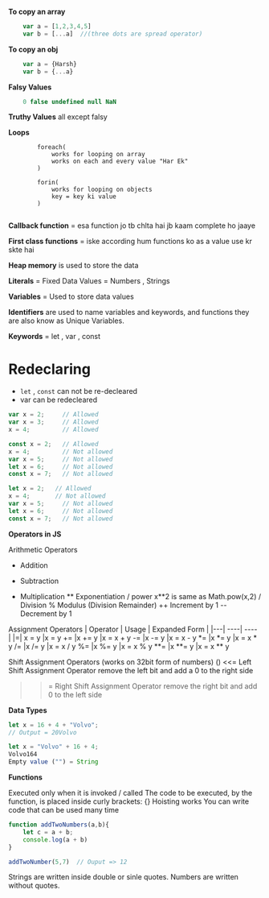 

**To copy an array**
```js
    var a = [1,2,3,4,5]
    var b = [...a]  //(three dots are spread operator)
```

**To copy an obj**
```js
    var a = {Harsh}
    var b = {...a}
```

**Falsy Values**
```js
    0 false undefined null NaN 
```
**Truthy Values**
    all except falsy

**Loops**
```
        foreach(
            works for looping on array
            works on each and every value "Har Ek"
        )

        forin(
            works for looping on objects
            key = key ki value
        )
    
```




**Callback function** = esa function jo tb chlta hai jb kaam complete ho jaaye

**First class functions** = iske according hum functions ko as a value use kr skte hai



**Heap memory** is used to store the data

**Literals** = Fixed Data Values =  Numbers , Strings

**Variables** = Used to store data values 

**Identifiers** are used to name variables and keywords, and functions they are also know as Unique Variables.

**Keywords** =  let , var , const

# Redeclaring

-  ```let``` , ```const``` can not be re-decleared
-   var can be redecleared
```js
var x = 2;     // Allowed
var x = 3;     // Allowed
x = 4;         // Allowed
```

```js
const x = 2;   // Allowed
x = 4;         // Not allowed
var x = 5;     // Not allowed
let x = 6;     // Not allowed
const x = 7;   // Not allowed
```

```js
let x = 2;   // Allowed
x = 4;       // Not allowed
var x = 5;     // Not allowed
let x = 6;     // Not allowed
const x = 7;   // Not allowed
```


**Operators in JS**

Arithmetic Operators
+	Addition
-	Subtraction
*	Multiplication
**	Exponentiation / power  x**2 is same as Math.pow(x,2)
/	Division
%	Modulus (Division Remainder)
++	Increment by 1
--	Decrement by 1



Assignment Operators
| Operator | Usage   |  Expanded Form    | 
|---| ----| ---- | 
|=|	x = y	|x = y
+=	|x += y	|x = x + y
-=	|x -= y	|x = x - y
*=	|x *= y	|x = x * y
/=	|x /= y	|x = x / y
%=	|x %= y	|x = x % y
**=	|x **= y	|x = x ** y

Shift Assignment Operators (works on 32bit form of numbers) ()
<<= Left Shift Assignment Operator
    remove the left bit and add a 0 to the right side
>>=	Right Shift Assignment Operator
    remove the right bit and add 0 to the left side




**Data Types**
```js
let x = 16 + 4 + "Volvo";
// Output = 20Volvo
```
```js
let x = "Volvo" + 16 + 4;
Volvo164
Empty value ("") = String
```

**Functions**

Executed only when it is invoked / called
The code to be executed, by the function, is placed inside curly brackets: {}
Hoisting works 
You can write code that can be used many time

```js
function addTwoNumbers(a,b){
    let c = a + b;
    console.log(a + b)
}

addTwoNumber(5,7)  // Ouput => 12
```


Strings are written inside double or sinle quotes. Numbers are written without quotes.
